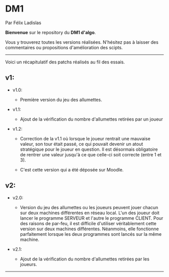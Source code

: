 # DM1

Par Félix Ladislas

**Bienvenue** sur le repository du **DM1 d'algo**.

Vous y trouverez toutes les versions réalisées.
N'hésitez pas à laisser des commentaires ou propositions d'amélioration des scipts.

___

Voici un récapitulatif des patchs réalisés au fil des essais.


## v1:

+ v1.0:
    + Première version du jeu des allumettes.
    
+ v1.1:
    + Ajout de la vérification du nombre d'allumettes retirées par un joueur

+ v1.2:
    + Correction de la v1.1 où lorsque le joueur rentrait une mauvaise valeur, son tour était passé, ce qui pouvait devenir un atout stratégique pour le joueur en question. Il est désormais obligatoire de rentrer une valeur jusqu'à ce que celle-ci soit correcte (entre 1 et 3).

    + C'est cette version qui a été déposée sur Moodle.

## v2:

+ v2.0:
    + Version du jeu des allumettes ou les joueurs peuvent jouer chacun sur deux machines différentes en réseau local. L'un des joueur doit lancer le programme SERVEUR et l'autre le programme CLIENT. Pour des raisons de par-feu, il est difficile d'utiliser véritablement cette version sur deux machines différentes. Néanmoins, elle fonctionne parfaitement lorsque les deux programmes sont lancés sur la même machine.

+ v2.1:
    + Ajout de la vérification du nombre d'allumettes retirées par les joueurs.


___